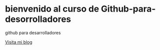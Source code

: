 # bienvenido al curso de Github-para-desorrolladores
github para desarrolladores

[Visita mi blog](https://www.linkedin.com/in/karen-marquez-lopez/)
